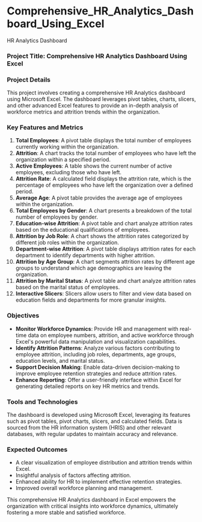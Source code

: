 # Comprehensive_HR_Analytics_Dashboard_Using_Excel
HR Analytics Dashboard

### Project Title: Comprehensive HR Analytics Dashboard Using Excel

### Project Details

This project involves creating a comprehensive HR Analytics dashboard using Microsoft Excel. The dashboard leverages pivot tables, charts, slicers, and other advanced Excel features to provide an in-depth analysis of workforce metrics and attrition trends within the organization.

### Key Features and Metrics

1. **Total Employees**: A pivot table displays the total number of employees currently working within the organization.
2. **Attrition**: A chart tracks the total number of employees who have left the organization within a specified period.
3. **Active Employees**: A table shows the current number of active employees, excluding those who have left.
4. **Attrition Rate**: A calculated field displays the attrition rate, which is the percentage of employees who have left the organization over a defined period.
5. **Average Age**: A pivot table provides the average age of employees within the organization.
6. **Total Employees by Gender**: A chart presents a breakdown of the total number of employees by gender.
7. **Education-wise Attrition**: A pivot table and chart analyze attrition rates based on the educational qualifications of employees.
8. **Attrition by Job Role**: A chart shows the attrition rates categorized by different job roles within the organization.
9. **Department-wise Attrition**: A pivot table displays attrition rates for each department to identify departments with higher attrition.
10. **Attrition by Age Group**: A chart segments attrition rates by different age groups to understand which age demographics are leaving the organization.
11. **Attrition by Marital Status**: A pivot table and chart analyze attrition rates based on the marital status of employees.
12. **Interactive Slicers**: Slicers allow users to filter and view data based on education fields and departments for more granular insights.

### Objectives

- **Monitor Workforce Dynamics**: Provide HR and management with real-time data on employee numbers, attrition, and active workforce through Excel's powerful data manipulation and visualization capabilities.
- **Identify Attrition Patterns**: Analyze various factors contributing to employee attrition, including job roles, departments, age groups, education levels, and marital status.
- **Support Decision Making**: Enable data-driven decision-making to improve employee retention strategies and reduce attrition rates.
- **Enhance Reporting**: Offer a user-friendly interface within Excel for generating detailed reports on key HR metrics and trends.

### Tools and Technologies

The dashboard is developed using Microsoft Excel, leveraging its features such as pivot tables, pivot charts, slicers, and calculated fields. Data is sourced from the HR information system (HRIS) and other relevant databases, with regular updates to maintain accuracy and relevance.

### Expected Outcomes

- A clear visualization of employee distribution and attrition trends within Excel.
- Insightful analysis of factors affecting attrition.
- Enhanced ability for HR to implement effective retention strategies.
- Improved overall workforce planning and management.

This comprehensive HR Analytics dashboard in Excel empowers the organization with critical insights into workforce dynamics, ultimately fostering a more stable and satisfied workforce.
